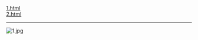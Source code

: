 <html>
<body>
<a href="https://1.github.io/1.html"> 1.html </a>
<br />
<a href="https://1.github.io/2.html"> 2.html </a>
<hr />
<img src="https://1.github.io/1.jpg"
     alt="1.jpg"
     title="1.jpg"/>
</body>
</html>
